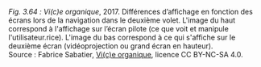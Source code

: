 *Fig. 3.64 :* *Vi(c)e organique*, 2017. Différences d’affichage en fonction des écrans lors de la navigation dans le deuxième volet. L'image du haut correspond à l'affichage sur l’écran pilote (ce que voit et manipule l'utilisateur.rice). L'image du bas correspond à ce qui s'affiche sur le deuxième écran (vidéoprojection ou grand écran en hauteur).  
Source : Fabrice Sabatier, [Vi(c)e organique](https://www.viceorganique.com), licence CC BY-NC-SA 4.0.